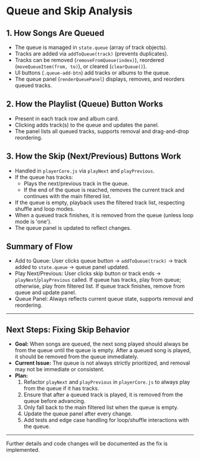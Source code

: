 # Queue and Skip Analysis

## 1. How Songs Are Queued
- The queue is managed in `state.queue` (array of track objects).
- Tracks are added via `addToQueue(track)` (prevents duplicates).
- Tracks can be removed (`removeFromQueue(index)`), reordered (`moveQueueItem(from, to)`), or cleared (`clearQueue()`).
- UI buttons (`.queue-add-btn`) add tracks or albums to the queue.
- The queue panel (`renderQueuePanel`) displays, removes, and reorders queued tracks.

## 2. How the Playlist (Queue) Button Works
- Present in each track row and album card.
- Clicking adds track(s) to the queue and updates the panel.
- The panel lists all queued tracks, supports removal and drag-and-drop reordering.

## 3. How the Skip (Next/Previous) Buttons Work
- Handled in `playerCore.js` via `playNext` and `playPrevious`.
- If the queue has tracks:
  - Plays the next/previous track in the queue.
  - If the end of the queue is reached, removes the current track and continues with the main filtered list.
- If the queue is empty, playback uses the filtered track list, respecting shuffle and loop modes.
- When a queued track finishes, it is removed from the queue (unless loop mode is 'one').
- The queue panel is updated to reflect changes.

## Summary of Flow
- Add to Queue: User clicks queue button → `addToQueue(track)` → track added to `state.queue` → queue panel updated.
- Play Next/Previous: User clicks skip button or track ends → `playNext`/`playPrevious` called. If queue has tracks, play from queue; otherwise, play from filtered list. If queue track finishes, remove from queue and update panel.
- Queue Panel: Always reflects current queue state, supports removal and reordering.

---

## Next Steps: Fixing Skip Behavior
- **Goal:** When songs are queued, the next song played should always be from the queue until the queue is empty. After a queued song is played, it should be removed from the queue immediately.
- **Current Issue:** The queue is not always strictly prioritized, and removal may not be immediate or consistent.
- **Plan:**
  1. Refactor `playNext` and `playPrevious` in `playerCore.js` to always play from the queue if it has tracks.
  2. Ensure that after a queued track is played, it is removed from the queue before advancing.
  3. Only fall back to the main filtered list when the queue is empty.
  4. Update the queue panel after every change.
  5. Add tests and edge case handling for loop/shuffle interactions with the queue.

---

Further details and code changes will be documented as the fix is implemented.

